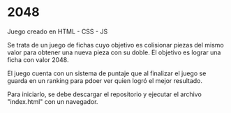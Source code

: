 # 2048

Juego creado en HTML - CSS - JS

Se trata de un juego de fichas cuyo objetivo es colisionar piezas del mismo valor para obtener una nueva pieza con su doble. El objetivo es lograr una ficha con valor 2048.

El juego cuenta con un sistema de puntaje que al finalizar el juego se guarda en un ranking para pdoer ver quien logró el mejor resultado.

Para iniciarlo, se debe descargar el repositorio y ejecutar el archivo "index.html" con un navegador.